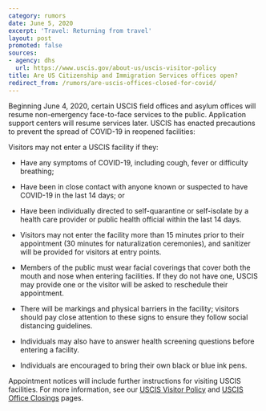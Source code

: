 ```yaml
---
category: rumors
date: June 5, 2020
excerpt: 'Travel: Returning from travel'
layout: post
promoted: false
sources:
- agency: dhs
  url: https://www.uscis.gov/about-us/uscis-visitor-policy
title: Are US Citizenship and Immigration Services offices open?
redirect_from: /rumors/are-uscis-offices-closed-for-covid/
---
```

Beginning June 4, 2020, certain USCIS field offices and asylum offices will resume non-emergency face-to-face services to the public. Application support centers will resume services later. USCIS has enacted precautions to prevent the spread of COVID-19 in reopened facilities:

Visitors may not enter a USCIS facility if they:

- Have any symptoms of COVID-19, including cough, fever or difficulty breathing; 

- Have been in close contact with anyone known or suspected to have COVID-19 in the last 14 days; or 

- Have been individually directed to self-quarantine or self-isolate by a health care provider or public health official within the last 14 days.

- Visitors may not enter the facility more than 15 minutes prior to their appointment (30 minutes for naturalization ceremonies), and sanitizer will be provided for visitors at entry points.  

- Members of the public must wear facial coverings that cover both the mouth and nose when entering facilities. If they do not have one, USCIS may provide one or the visitor will be asked to reschedule their appointment. 

- There will be markings and physical barriers in the facility; visitors should pay close attention to these signs to ensure they follow social distancing guidelines. 

- Individuals may also have to answer health screening questions before entering a facility.  

- Individuals are encouraged to bring their own black or blue ink pens. 

Appointment notices will include further instructions for visiting USCIS facilities. For more information, see our [USCIS Visitor Policy](https://www.uscis.gov/about-us/uscis-visitor-policy) and [USCIS Office Closings](https://www.uscis.gov/about-us/uscis-office-closings) pages.